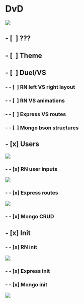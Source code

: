# DvD
![](readme-wip-images/FXFX.gif)
## - [&nbsp;&nbsp;] ???
## - [&nbsp;&nbsp;] Theme
## - [&nbsp;&nbsp;] Duel/VS
### - - [&nbsp;&nbsp;] RN left VS right layout
### - - [&nbsp;&nbsp;] RN VS animations
### - - [&nbsp;&nbsp;] Express VS routes
### - - [&nbsp;&nbsp;] Mongo bson structures
## - [x] Users
![](readme-wip-images/Screenshot_2022-09-17-07-21-09-19_f73b71075b1de7323614b647fe394240.jpg)
### - - [x] RN user inputs
![](readme-wip-images/Screenshot%20from%202022-09-17%2007-07-14.png)
### - - [x] Express routes
![](readme-wip-images/Screenshot%20from%202022-09-17%2007-03-43.png)
### - - [x] Mongo CRUD
## - [x] Init
### - - [x] RN init
![](readme-wip-images/Screenshot%20from%202022-09-17%2007-13-35.png)
### - - [x] Express init
### - - [x] Mongo init
![](readme-wip-images/Screenshot%20from%202022-09-17%2006-35-48.png)